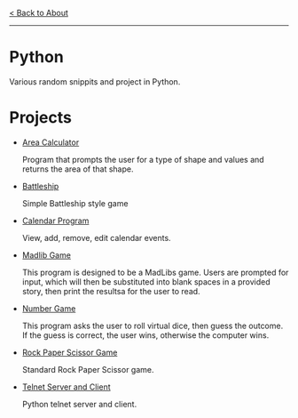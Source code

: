 [< Back to About](https://github.com/KrisLloyd/About#about)
***

# Python
Various random snippits and project in Python.

# Projects
* <a href="https://github.com/KrisLloyd/Python/tree/master/AreaCalculator#about" target="_blank">Area Calculator</a>

  Program that prompts the user for a type of shape and values and returns the area of that shape.
  
* <a href="https://github.com/KrisLloyd/Python/tree/master/Battleship#about" target="_blank">Battleship</a>

  Simple Battleship style game
 
* <a href="https://github.com/KrisLloyd/Python/tree/master/Calendar#about" target="_blank">Calendar Program</a>

  View, add, remove, edit calendar events.
 
* <a href="https://github.com/KrisLloyd/Python/tree/master/Madlib#about" target="_blank">Madlib Game</a>

  This program is designed to be a MadLibs game. Users are prompted for input, which will then be substituted into blank spaces in a provided story, then print the resultsa for the user to read.
  
* <a href="https://github.com/KrisLloyd/Python/tree/master/NumberGuess#about" target="_blank">Number Game</a>

  This program asks the user to roll virtual dice, then guess the outcome. If the guess is correct, the user wins, otherwise the computer wins.
  
* <a href="https://github.com/KrisLloyd/Python/tree/master/RPS#about" target="_blank">Rock Paper Scissor Game</a>

  Standard Rock Paper Scissor game.
  
* <a href="https://github.com/KrisLloyd/Python/tree/master/Telnet%20Server#about" target="_blank">Telnet Server and Client</a>

  Python telnet server and client. 

